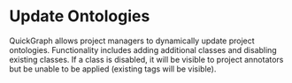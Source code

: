 # Update Ontologies
QuickGraph allows project managers to dynamically update project ontologies. Functionality includes adding additional classes and disabling existing classes. If a class is disabled, it will be visible to project annotators but be unable to be applied (existing tags will be visible).

